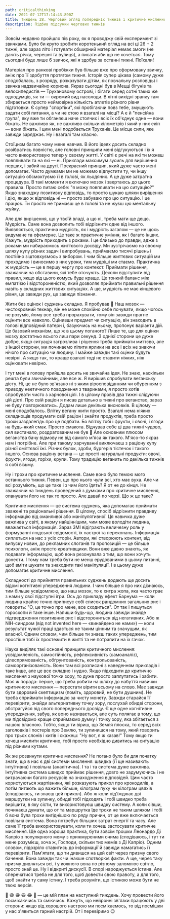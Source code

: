 ```yaml
---
path: criticalthinking
date: 2021-07-12T17:14:43.890Z
title: Тиждень 28. Черговий огляд попередніх тижнів і критичне мислення
description: Підбив підсумки чергових тижнів
---
```

Зовсім недавно пройшло пів року, як я проводжу свій експеримент зі звичками. Було би круто зробити коротенький огляд на всі ці 26 + 2 тижні, але зараз літо і готувати обширний матеріал немає змоги (не дають річка, черешні та вулиця), а писати аби що не хочеться. Тому сьогодні буде лише 6 звичок, які я здобув за останні тижні. Поїхали!

Матеріал про ранкові пробіжки був більше вже про сформовану звичку, аніж про її здобуття протягом тижня. Історія супер цікава (самому дуже сподобалась, з розряду, розказувати дітям, як повчальну розповідь) і звичка надзвичайно корисна. Якраз сьогодні був в Мецці бігунів та велосипедистів — Трухановому острові, і бігати серед сотні таких же однодумців, як ти — окремий вид насолоди. В літні вихідні зранку там збирається просто неймовірна кількість атлетів різного рівня підготовки. Є супер "спортіки", які пробігаючи повз тебе, змушують задати собі питання, а чи не стою я взагалі на місці? А є й "пенсійна група", яку вже ти обганяєш наче стоячих і всіх їх об'єднує одне — вони біжать. Не важливо як, не важливо скільки кілометрів і який у них екіп — вони біжать. І цим мені подобається Труханів. Це місце сили, яке завжди заряджає. Ну і взагалі там класно.

Стоїцизм багато чому мене навчив. В його ідеях досить складно розібратись повністю, але головні принципи мені відгукуються і їх я часто використовую тепер у своєму житті. У світі є речі на які ти можеш повпливати та на які — ні. Приклади максимум зусиль для вирішення перших, і забий на другі. Прекрасний принцип, який дуже часто мені допомагає. Часто думками ми не можемо відпустити ту, чи іншу ситуацію обсмоктуємо її в голові, як льодяник. А це дуже затратна процедура. В такі моменти я включаю мозок і звертаюсь до цього правила. Просто питаю себе: "я можу повпливати на цю ситуацію?" Якщо знаходжу позитивну відповідь, то просто шукаю шляхи вирішення і дію, якщо ж відповідь ні — просто забуваю про цю ситуацію. І це працює. Ти просто не тримаєш це в голові та не жуєш цю ментальну жуйку.

Але для вирішення, що у твоїй владі, а що ні, треба мати ще дещо. Мудрість. Саме вона дозволить тобі відрізнити одне від іншого. Виявляється, практична мудрість, як і мудрість загалом — це не щось видумане та ефемерне. Це таке ж практичне уміння, як і багато інших. Кажуть, мудрість приходить з роками. І це близько до правди, адже з роками ми набираємось життєвого досвіду. Ми зустрічаємо на своєму шляху купу різних задач і випробувань, приймаємо тисячі рішень і постійно зіштовхуємось з вибором. І чим більше життєвих ситуацій ми проходимо і виносимо з них уроки, тим мудріші ми стаємо. Практична ж мудрість — це в першу чергу про контекст. Приймати рішення, зважаючи на обставини, які тебе оточують. Деколи відступити від правил, якщо від цього комусь буде краще. Це тонкий баланс між емпатією і відстороненістю, який дозволяє приймати правильні рішення навіть у складних життєвих ситуаціях. А ще, мудрість не має кінцевого рівня, це завжди рух, це завжди пізнання.

Жити без оцінок і суджень складно. Я пробував 🙂 Наш мозок — чистокровний технар, він не може спокійно себе почувати, якщо чогось не розуміє, йому все треба прорахувати, тому він завжди прагне оцінити все навколо. Оцінивши предмет чи ситуацію, він знаходить в голові відповідний патерн і, базуючись на ньому, пропонує варіанти дій. Це базовий механізм, що ж в цьому поганого? Лише те, що для оцінки мозку достатньо всього лиш пари секунд. З однієї сторони це дуже добре, якщо ситуація загрозлива і рішення треба приймати миттєво, але з іншої сторони, ми починаємо ліпити ярлики на все і всіх не знаючи нічого про ситуацію чи людину. І майже завжди такі оцінки будуть невірні. А якщо так, то краще взагалі тоді не ставити ніяких, ніж оцінювати невірно.

І тут мені в голову прийшла досить не звичайна ідея. Не знаю, наскільки решта були звичайними, але все ж. Я вирішив спробувати веганську дієту. Ні, це не було зв'язано ні з яким віросповіданням чи обуренням з приводу неетичного поводження з тваринами, я просто хотів спробувати чисто з харчової цілі. І в цілому провів два тижні слідуючи цій дієті. Про свій раціон я писав детально в тижні про веганство, зараз не буду повторюватись. Додам лише декілька висновків. В цілому — мені сподобалось. Влітку вегану жити просто. Взагалі нема ніяких складнощів продумати свій раціон і знайти продуктів, треба просто трохи заздалегідь про це подбати. Бо влітку тобі і фрукти, і овочі, і ягоди на будь-який смак. Просто смакота. Відчував себе ці два тижні чудово, сил вистачало, роздратованим не був 🙂 Але основним плюсом веганства бачу відмову не від самого м'яса як такого. М'ясо-то якраз нам і потрібне. Але при такому харчуванні виключаєш з раціону купу різної сміттєвої їжі. Різних булок, здоби, бургерів тістечок і такого іншого. Основа раціону вегана — це прості натуральні продукти: овочі, фрукти, ягоди, горіхи, крупи. Тому традицію веганить по декілька тижнів я собі візьму.

Ну і трохи про критичне мислення. Саме воно було темою мого останнього тижня. Певен, що про нього чули всі, хто має вуха. Але чи всі розуміють, що це таке і з чим його їдять? Я от не до кінця. Не зважаючи на тиждень проведений з думками про критичне мислення, опанувати його не так то просто. Але давай по черзі. Що ж це таке?

Критичне мислення — це система суджень, яка допомагає приймати зважені та раціональні рішення. В цілому, спосіб відрізнити правдиву інформацію від оманливої або маніпулятивної. Ця навичка дуже важлива у світі, в якому найціннішим, чим може володіти людина, вважається інформація. Зараз ЗМІ відіграють величезну роль у формуванні людської свідомості, їх настрої та переконань. Інформація сиплеться на нас з усіх сторін. Автори, які створюють контент, від випуску новин, до рекламних слоганів та пропозицій — це більше психологи, аніж просто креативщики. Вони вже давно знають, як подавати інформацію, щоб вона резонувала з тим, що вони хочуть донести. І тому нам треба бути не менш ерудованими в цьому питанні, щоб вміти шукати та знаходити такі маніпуляції. І в цьому дуже допомагає критичне мислення.

Складності до прийняття правильних суджень додають ще досить відомі когнітивні упередження людини. І чим більше я про них дізнаюсь, тим більше усвідомлюю, що наш мозок, то є хитра жопа, яка часто грає з нами у свої підступні ігри. Ось до прикладу ефект Барнума — коли людина крайнє точно приписує собі список рандомних загальних рис і говорить: "О, це точно про мене, все сходиться". От так і пишуться гороскопи й таке інше. Напиши будь-що, людина завжди знайде підтвердження позитивних рис і відсторониться від негативних. Або ж NIH-синдром (від not invented here — «винайдено не нами») — коли результат чужої праці здається не таким цінним та значущим, як власної. Одним словом, чим більше ти знаєш таких упереджень, тим простіше тобі їх простежити в житті та не потрапити на їх гачок.

Наука виділяє такі основні принципи критичного мислення: усвідомленість, самостійність, рефлексивність (самоаналіз), цілеспрямованість, обґрунтованість, контрольованість, самоорганізованість. Вони там всі розписані з наведенням прикладів і таке інше, але це все складно і нудно. Якщо підходити до критично мислення з наукової точки зору, то дуже просто заплутатись і забити. Моя ж порада: перше, що треба робити на шляху до набуття навички критичного мислення — перестати вірити всьому на слово. Має завжди бути здоровий скептицизм (поміть, здоровий, не бути душним). Не треба сприймати інформацію за чисту монету. Завжди старайся її перевірити, знайди альтернативну точку зору, послухай обидві сторони, абстрагуйся від свого попереднього досвіду. Є ще одне когнітивне упередження, забув, як воно називається, але суть полягає в тому, що ми підсвідомо краще сприймаємо думку і точку зору, яка збігається з нашою власною. Тобто, якщо ти віриш, що Земля плоска, то серед всіх заголовків і постерів про Землю, ти зупинишся на тому, який говорить про трьох слонів і китів і скажеш: "Ну вот, я ж казав!" Тому якщо ти хочеш мислити критично, тобі просто необхідно дивитись на ситуацію під різними кутами.

Як же розвинути критичне мислення? Не погано було би для початку знати, що в нас є дві системи мислення: швидка (її ще називають інтуїтивна) і повільна (аналітична). І та і та система дуже важлива. Інтуїтивна система швидко приймає рішення, довго не задумуючись і не витрачаючи багато ресурсів на знаходження відповідей. Цим часто користуються жартівники, які розказують прикол про крокодилів, а потім питають що важить більше, кілограм пуху чи кілограм цвяхів (сподіваюсь, ти знаєш цей прикол). Або ж коли під'їжджає дві маршрутки на зупинку, обидві тобі підходять і тобі швидко треба вирішити, в яку сісти, ти використовуєш швидку систему. А коли сівши, починаєш думати, що от та маршрутка їде трохи не таким шляхом і тобі б вона була трохи вигіднішою по ряду причин, от це вже включається повільна система. Вона потребує більших затрат енергії та часу. Але саме її треба використовувати, коли ти хочеш застосувати критичне мислення. Ще одна хороша практика, бути зовсім трошки Леонардо Ді Капріо з популярного мему з прижмуреними очима (сподіваюсь, і тут ти мене розумієш, хоча ж, Господи, скільки тих мемів з Ді Капріо). Одним словом, підозріло ставитись до інформації й завжди намагатись її перевірити. Пам'ятати, що ти дивишся на цей світ через призму свого бачення. Вона завжди так чи інакше спотворює факти. А ще, через таку призму дивляться всі, і у кожного вона по різному заломлює світло, просто знай це. Ну і відкриті дискусії. В спорі народжується істина. Але сперечатися треба не для того, щоб довести свою правоту, а для того, щоб знайти ту саму істину. І треба розуміти, що істиною може бути не твою версія.

🙂 😃 😁 😆 😂 🤣 — це мій план на наступний тиждень. Хочу провести його посміхаючись та сміючись. Кажуть, що нейронні зв'язки працюють у дві сторони: якщо від хорошого настрою ми посміхаємось, то від посмішки у нас з'явиться гарний настрій. От і перевіримо 😉